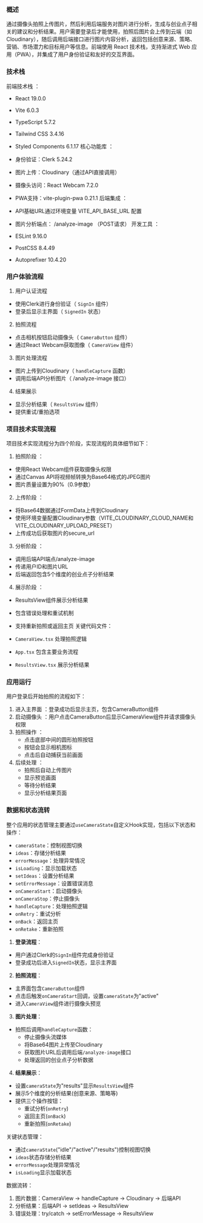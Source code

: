 ### 概述

通过摄像头拍照上传图片，然后利用后端服务对图片进行分析，生成与创业点子相关的建议和分析结果。用户需要登录后才能使用，拍照后图片会上传到云端（如 Cloudinary），随后调用后端接口进行图片内容分析，返回包括创意来源、策略、营销、市场潜力和目标用户等信息。前端使用 React 技术栈，支持渐进式 Web 应用（PWA），并集成了用户身份验证和友好的交互界面。

### 技术栈

前端技术栈 ：

- React 19.0.0
- Vite 6.0.3
- TypeScript 5.7.2
- Tailwind CSS 3.4.16
- Styled Components 6.1.17
核心功能库 ：

- 身份验证：Clerk 5.24.2
- 图片上传：Cloudinary（通过API直接调用）
- 摄像头访问：React Webcam 7.2.0
- PWA支持：vite-plugin-pwa 0.21.1
后端集成 ：

- API基础URL通过环境变量 VITE_API_BASE_URL 配置
- 图片分析端点： /analyze-image （POST请求）
开发工具 ：

- ESLint 9.16.0
- PostCSS 8.4.49
- Autoprefixer 10.4.20

### 用户体验流程

1. 用户认证流程
- 使用Clerk进行身份验证（ `SignIn` 组件）
- 登录后显示主界面（ `SignedIn` 状态）
2. 拍照流程
- 点击相机按钮启动摄像头（ `CameraButton` 组件）
- 通过React Webcam获取图像（ `CameraView` 组件）
3. 图片处理流程
- 图片上传到Cloudinary（ `handleCapture` 函数）
- 调用后端API分析图片（ /analyze-image 接口）
4. 结果展示
- 显示分析结果（ `ResultsView` 组件）
- 提供重试/重拍选项

### 项目技术实现流程
项目技术实现流程分为四个阶段，实现流程的具体细节如下：

1. 拍照阶段 ：
- 使用React Webcam组件获取摄像头权限
- 通过Canvas API将视频帧转换为Base64格式的JPEG图片
- 图片质量设置为90%（0.9参数）
2. 上传阶段 ：
- 将Base64数据通过FormData上传到Cloudinary
- 使用环境变量配置Cloudinary参数（VITE_CLOUDINARY_CLOUD_NAME和VITE_CLOUDINARY_UPLOAD_PRESET）
- 上传成功后获取图片的secure_url
3. 分析阶段 ：
- 调用后端API端点/analyze-image
- 传递用户ID和图片URL
- 后端返回包含5个维度的创业点子分析结果
4. 展示阶段 ：
- ResultsView组件展示分析结果
- 包含错误处理和重试机制
- 支持重新拍照或返回主页
关键代码文件：

- `CameraView.tsx` 处理拍照逻辑
- `App.tsx` 包含主要业务流程
- `ResultsView.tsx` 展示分析结果

### 应用运行
用户登录后开始拍照的流程如下：

1. 进入主界面 ：登录成功后显示主页，包含CameraButton组件
2. 启动摄像头 ：用户点击CameraButton后显示CameraView组件并请求摄像头权限
3. 拍照操作 ：
   - 点击底部中间的圆形拍照按钮
   - 按钮会显示相机图标
   - 点击后自动捕获当前画面
4. 后续处理 ：
   - 拍照后自动上传图片
   - 显示预览画面
   - 等待分析结果
   - 显示分析结果页面


### 数据和状态流转

整个应用的状态管理主要通过`useCameraState`自定义Hook实现，包括以下状态和操作：
- `cameraState`：控制视图切换
- `ideas`：存储分析结果
- `errorMessage`：处理异常情况
- `isLoading`：显示加载状态
- `setIdeas`：设置分析结果
- `setErrorMessage`：设置错误消息
- `onCameraStart`：启动摄像头
- `onCameraStop`：停止摄像头
- `handleCapture`：处理拍照逻辑
- `onRetry`：重试分析
- `onBack`：返回主页
- `onRetake`：重新拍照

1. **登录流程**：
- 用户通过Clerk的`SignIn`组件完成身份验证
- 登录成功后进入`SignedIn`状态，显示主界面

2. **拍照流程**：
- 主界面包含`CameraButton`组件
- 点击后触发`onCameraStart`回调，设置`cameraState`为"active"
- 进入`CameraView`组件进行摄像头预览

3. **图片处理**：
- 拍照后调用`handleCapture`函数：
  - 停止摄像头流媒体
  - 将Base64图片上传至Cloudinary
  - 获取图片URL后调用后端`/analyze-image`接口
  - 处理返回的创业点子分析数据

4. **结果展示**：
- 设置`cameraState`为"results"显示`ResultsView`组件
- 展示5个维度的分析结果(创意来源、策略等)
- 提供三个操作按钮：
  - 重试分析(`onRetry`)
  - 返回主页(`onBack`) 
  - 重新拍照(`onRetake`)

关键状态管理：
- 通过`cameraState`("idle"/"active"/"results")控制视图切换
- `ideas`状态存储分析结果
- `errorMessage`处理异常情况
- `isLoading`显示加载状态

数据流转：
1. 图片数据：CameraView → handleCapture → Cloudinary → 后端API
2. 分析结果：后端API → setIdeas → ResultsView
3. 错误处理：try/catch → setErrorMessage → ResultsView

        